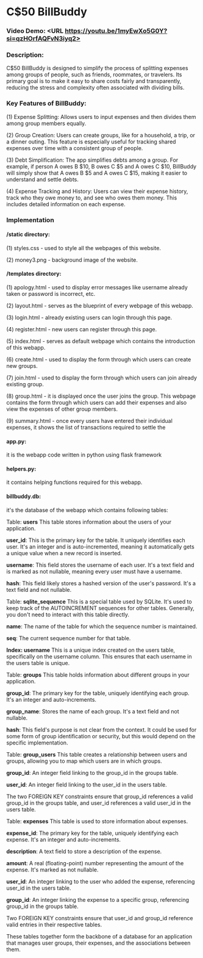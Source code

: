 # C$50 BillBuddy
### Video Demo:  <URL https://youtu.be/1myEwXo5G0Y?si=qzHOrfAQFvN3iyq2>
### Description:
C$50 BillBuddy is designed to simplify the process of splitting expenses among groups of people, such as friends, roommates, or travelers. Its primary goal is to make it easy to share costs fairly and transparently, reducing the stress and complexity often associated with dividing bills.


### Key Features of BillBuddy:
(1) Expense Splitting: Allows users to input expenses and then divides them among group members equally.

(2) Group Creation: Users can create groups, like for a household, a trip, or a dinner outing. This feature is especially useful for tracking shared expenses over time with a consistent group of people.

(3) Debt Simplification: The app simplifies debts among a group. For example, if person A owes B $10, B owes C $5 and A owes C $10, BillBuddy will simply show that A owes B $5 and A owes C $15, making it easier to understand and settle debts.

(4) Expense Tracking and History: Users can view their expense history, track who they owe money to, and see who owes them money. This includes detailed information on each expense.


### Implementation

#### /static directory:
(1) styles.css - used to style all the webpages of this website.

(2) money3.png - background image of the website.

#### /templates directory:
(1) apology.html - used to display error messages like username already taken or password is incorrect, etc.

(2) layout.html - serves as the blueprint of every webpage of this webapp.

(3) login.html - already existing users can login through this page.

(4) register.html - new users can register through this page.

(5) index.html - serves as default webpage which contains the introduction of this webapp.

(6) create.html - used to display the form through which users can create new groups.

(7) join.html - used to display the form through which users can join already existing group.

(8) group.html - it is displayed once the user joins the group. This webpage contains the form through which users can add their expenses and also view the expenses of other group members.

(9) summary.html - once every users have entered their individual expenses, it shows the list of transactions required to settle the


#### app.py:
it is the webapp code written in python using flask framework

#### helpers.py:
it contains helping functions required for this webapp.

#### billbuddy.db:
it's the database of the webapp which contains following tables:

Table: **users**
This table stores information about the users of your application.

**user_id**: This is the primary key for the table. It uniquely identifies each user. It's an integer and is auto-incremented, meaning it automatically gets a unique value when a new record is inserted.

**username**: This field stores the username of each user. It's a text field and is marked as not nullable, meaning every user must have a username.

**hash**: This field likely stores a hashed version of the user's password. It's a text field and not nullable.




Table: **sqlite_sequence**
This is a special table used by SQLite. It's used to keep track of the AUTOINCREMENT sequences for other tables. Generally, you don't need to interact with this table directly.

**name**: The name of the table for which the sequence number is maintained.

**seq**: The current sequence number for that table.


**Index: username**
This is a unique index created on the users table, specifically on the username column. This ensures that each username in the users table is unique.


Table: **groups**
This table holds information about different groups in your application.

**group_id**: The primary key for the table, uniquely identifying each group. It's an integer and auto-increments.

**group_name**: Stores the name of each group. It's a text field and not nullable.

**hash**: This field's purpose is not clear from the context. It could be used for some form of group identification or security, but this would depend on the specific implementation.


Table: **group_users**
This table creates a relationship between users and groups, allowing you to map which users are in which groups.

**group_id**: An integer field linking to the group_id in the groups table.

**user_id**: An integer field linking to the user_id in the users table.

The two FOREIGN KEY constraints ensure that group_id references a valid group_id in the groups table, and user_id references a valid user_id in the users table.


Table: **expenses**
This table is used to store information about expenses.

**expense_id**: The primary key for the table, uniquely identifying each expense. It's an integer and auto-increments.

**description**: A text field to store a description of the expense.

**amount**: A real (floating-point) number representing the amount of the expense. It's marked as not nullable.

**user_id**: An integer linking to the user who added the expense, referencing user_id in the users table.

**group_id**: An integer linking the expense to a specific group, referencing group_id in the groups table.

Two FOREIGN KEY constraints ensure that user_id and group_id reference valid entries in their respective tables.


These tables together form the backbone of a database for an application that manages user groups, their expenses, and the associations between them.

